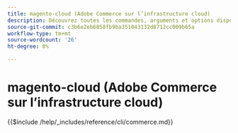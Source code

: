 ```yaml
---
title: magento-cloud (Adobe Commerce sur l’infrastructure cloud)
description: Découvrez toutes les commandes, arguments et options disponibles pour l’outil de ligne de commande Magento-cloud Adobe Commerce.
source-git-commit: c3b6e2eb6858fb9ba351043132d8712cc009b65a
workflow-type: tm+mt
source-wordcount: '26'
ht-degree: 0%

---
```



# magento-cloud (Adobe Commerce sur l’infrastructure cloud)

{{$include /help/_includes/reference/cli/commerce.md}}
